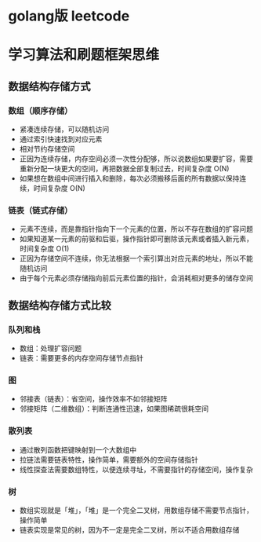 # golang版 leetcode

# 学习算法和刷题框架思维

## 数据结构存储方式
### 数组（顺序存储）

- 紧凑连续存储，可以随机访问
- 通过索引快速找到对应元素
- 相对节约存储空间
- 正因为连续存储，内存空间必须一次性分配够，所以说数组如果要扩容，需要重新分配一块更大的空间，再把数据全部复制过去，时间复杂度 O(N)
- 如果想在数组中间进行插入和删除，每次必须搬移后面的所有数据以保持连续，时间复杂度 O(N)
### 链表（链式存储）

- 元素不连续，而是靠指针指向下一个元素的位置，所以不存在数组的扩容问题
- 如果知道某一元素的前驱和后驱，操作指针即可删除该元素或者插入新元素，时间复杂度 O(1)
- 正因为存储空间不连续，你无法根据一个索引算出对应元素的地址，所以不能随机访问
- 由于每个元素必须存储指向前后元素位置的指针，会消耗相对更多的储存空间
## 数据结构存储方式比较
### 队列和栈

- 数组：处理扩容问题
- 链表：需要更多的内存空间存储节点指针
### 图

- 邻接表（链表）：省空间，操作效率不如邻接矩阵
- 邻接矩阵（二维数组）：判断连通性迅速，如果图稀疏很耗空间
### 散列表

- 通过散列函数把键映射到一个大数组中
- 拉链法需要链表特性，操作简单，需要额外的空间存储指针
- 线性探查法需要数组特性，以便连续寻址，不需要指针的存储空间，操作复杂
### 树

- 数组实现就是「堆」，「堆」是一个完全二叉树，用数组存储不需要节点指针，操作简单
- 链表实现是常见的树，因为不一定是完全二叉树，所以不适合用数组存储
